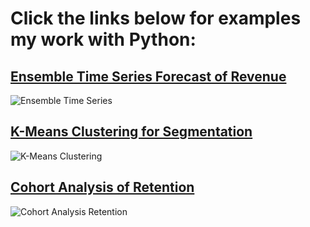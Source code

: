# Click the links below for examples my work with Python:

## [Ensemble Time Series Forecast of Revenue](https://github.com/aaronroggia/portfolio/blob/main/Ensemble%20Time%20Series%20Forecasting.ipynb)
![Ensemble Time Series](https://user-images.githubusercontent.com/109747071/189397995-0aefac78-5a74-4720-8be5-3a74af3ba9ca.png)

## [K-Means Clustering for Segmentation](https://github.com/aaronroggia/portfolio/blob/main/K-Means%20Clustering%20for%20Segmentation.ipynb)
![K-Means Clustering](https://user-images.githubusercontent.com/109747071/189266009-e51245e0-27a2-4d7e-a5c4-a07a6cf03d88.png)

## [Cohort Analysis of Retention](https://github.com/aaronroggia/portfolio/blob/main/Cohort%20Analysis%20of%20Retention.ipynb)
![Cohort Analysis Retention](https://user-images.githubusercontent.com/109747071/189266748-e2453fe0-abf1-4080-b6ef-711a1c2a9415.png)
